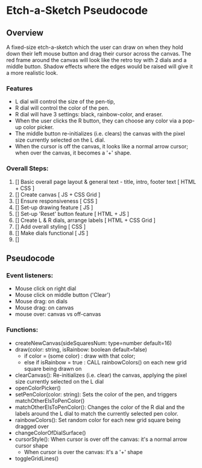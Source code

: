 # Etch-a-Sketch Pseudocode 

## Overview 
A fixed-size etch-a-sketch which the user can draw on when they hold down their left mouse button and drag their cursor across the canvas. The red frame around the canvas will look like the retro toy with 2 dials and a middle button. Shadow effects where the edges would be raised will give it a more realistic look. 

### Features
- L dial will control the size of the pen-tip, 
- R dial will control the color of the pen. 
- R dial will have 3 settings: black, rainbow-color, and eraser.
- When the user clicks the R button, they can choose any color via a pop-up color picker. 
- The middle button re-initializes (i.e. clears) the canvas with the pixel size currently selected on the L dial.
- When the cursor is off the canvas, it looks like a normal arrow cursor; when over the canvas, it becomes a '+' shape.

### Overall Steps:
1. [] Basic overall page layout & general text - title, intro, footer text [ HTML + CSS ]
2. [] Create canvas [ JS + CSS Grid ]
3. [] Ensure responsiveness [ CSS ]
4. [] Set-up drawing feature [ JS ]
5. [] Set-up 'Reset' button feature [ HTML + JS ]
6. [] Create L & R dials, arrange labels [ HTML + CSS Grid ]
7. [] Add overall styling [ CSS ]
8. [] Make dials functional [ JS ]
9. [] 

## Pseudocode 


### Event listeners:
- Mouse click on right dial
- Mouse click on middle button ('Clear')
- Mouse drag: on dials
- Mouse drag: on canvas
- mouse over: canvas vs off-canvas

### Functions:

 - createNewCanvas(sideSquaresNum: type=number default=16)
 - draw(color: string, isRainbow: boolean default=false)
   - if color = (some color) : draw with that color; 
   - else if isRainbow = true : CALL rainbowColors() on each new grid square being drawn on
 - clearCanvas(): Re-initializes (i.e. clear) the canvas, applying the pixel size currently selected on the L dial
 - openColorPicker()
 - setPenColor(color: string):  Sets the color of the pen, and triggers matchOtherElsToPenColor()
 - matchOtherElsToPenColor():  Changes the color of the R dial and the labels around the L dial to match the currently selected pen color.
 - rainbowColors():  Set random color for each new grid square being dragged over
 - changeColorOfDialSurface()
 - cursorStyle():  When cursor is over off the canvas: it's a normal arrow cursor shape
   - When cursor is over the canvas: it's a '+' shape
 - toggleGridLines()

